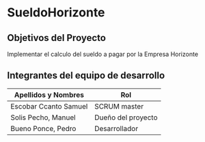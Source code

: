 # SueldoHorizonte
## Objetivos del Proyecto
  Implementar el calculo del sueldo a pagar por la Empresa Horizonte
## Integrantes del equipo de desarrollo
| Apellidos y Nombres | Rol |
| ------------------- | --- |
| Escobar Ccanto Samuel | SCRUM master |
| Solis Pecho, Manuel | Dueño del proyecto |
| Bueno Ponce, Pedro | Desarrollador |
